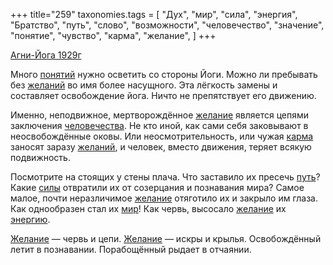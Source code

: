 +++
title="259"
taxonomies.tags = [
 "Дух",
 "мир",
 "сила",
 "энергия",
 "Братство",
 "путь",
 "слово",
 "возможности",
 "человечество",
 "значение",
 "понятие",
 "чувство",
 "карма",
 "желание",
]
+++

[Агни-Йога 1929г](/agni/1929)

Много [понятий](/tags/понятие) нужно осветить со стороны Йоги. Можно ли пребывать без [желаний](/tags/желание) во имя более насущного. Эта лёгкость замены и составляет освобождение йога. Ничто не препятствует его движению.   

Именно, неподвижное, мертворождённое [желание](/tags/желание) является цепями заключения [человечества](/tags/человечество). Не кто иной, как сами себя заковывают в неосвобождённые оковы. Или неосмотрительность, или чужая [карма](/tags/карма) заносят заразу [желаний](/tags/желание), и человек, вместо движения, теряет всякую подвижность.   

Посмотрите на стоящих у стены плача. Что заставило их пресечь [путь](/tags/путь)? Какие [силы](/tags/сила) отвратили их от созерцания и познавания мира? Самое малое, почти неразличимое [желание](/tags/желание) отяготило их и закрыло им глаза. Как однообразен стал их [мир](/tags/мир)! Как червь, высосало [желание](/tags/желание) их [энергию](/tags/энергия).   

[Желание](/tags/желание) — червь и цепи. [Желание](/tags/желание) — искры и крылья. Освобождённый летит в познавании. Порабощённый рыдает в отчаянии.